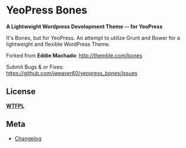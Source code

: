 # YeoPress Bones
__A Lightweight Wordpress Development Theme -- for YeoPress__

It's Bones, but for YeoPress. An attempt to utilize Grunt and Bower 
for a lightweight and flexible WordPress Theme.

Forked from **Eddie Machado**: http://themble.com/bones

Submit Bugs & or Fixes:
https://github.com/jweaver60/yeopress_bones/issues


## License
__[WTFPL](http://sam.zoy.org/wtfpl/)__


## Meta
* [Changelog](../../blob/master/CHANGELOG.md)
